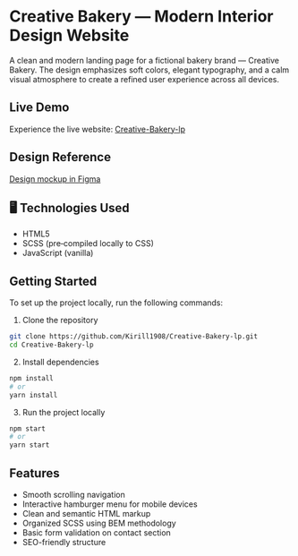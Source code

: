 # Creative Bakery — Modern Interior Design Website
A clean and modern landing page for a fictional bakery brand — Creative Bakery. The design emphasizes soft colors, elegant typography, and a calm visual atmosphere to create a refined user experience across all devices.

## Live Demo
Experience the live website: [Creative-Bakery-lp](https://Kirill1908.github.io/Creative-Bakery-lp/)

## Design Reference
[Design mockup in Figma](https://www.figma.com/design/sukPjY8ZC5rFetTiTewZmB/Creative-Bakery?node-id=11342-1117&p=f&t=NxmdpHOphBG6XFzb-0)

## 🖥️ Technologies Used
- HTML5
- SCSS (pre‑compiled locally to CSS)
- JavaScript (vanilla)

## Getting Started
To set up the project locally, run the following commands:

1. Clone the repository
```bash
git clone https://github.com/Kirill1908/Creative-Bakery-lp.git
cd Creative-Bakery-lp
```
2. Install dependencies
```bash
npm install
# or
yarn install
```
3. Run the project locally
```bash
npm start
# or
yarn start
```

## Features
- Smooth scrolling navigation
- Interactive hamburger menu for mobile devices
- Clean and semantic HTML markup
- Organized SCSS using BEM methodology
- Basic form validation on contact section
- SEO-friendly structure
